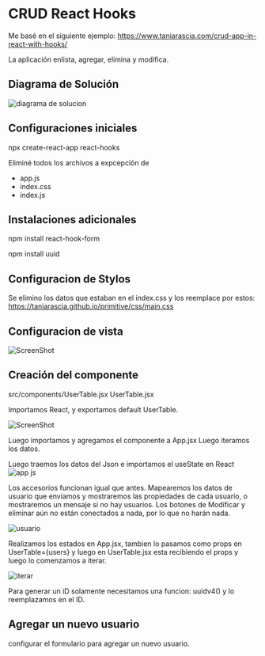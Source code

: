 # CRUD React Hooks

Me basé en el siguiente ejemplo:
https://www.taniarascia.com/crud-app-in-react-with-hooks/

La aplicación enlista, agregar, elimina y modifica.


## Diagrama de Solución
![diagrama de solucion](https://user-images.githubusercontent.com/66397527/146973799-468edb29-76fc-4f9d-b85f-efd9f4f3c0ef.jpeg)


## Configuraciones iniciales

npx create-react-app react-hooks

Eliminé todos los archivos a expcepción de 

* app.js
* index.css
* index.js

## Instalaciones adicionales

npm install react-hook-form

npm install uuid

## Configuracion de Stylos

Se elimino los datos que estaban en el index.css y los reemplace por estos:
https://taniarascia.github.io/primitive/css/main.css


## Configuracion de vista

![ScreenShot](https://user-images.githubusercontent.com/66397527/146968163-90e115c3-7692-4e08-81f4-9d6ab7384cc1.jpg)

## Creación del componente
src/components/UserTable.jsx
UserTable.jsx

Importamos React,
y exportamos default UserTable.

![ScreenShot](https://user-images.githubusercontent.com/66397527/146970493-de6e8b48-ac8a-403c-8bea-a7f214573142.jpg)

Luego importamos y agregamos el componente a App.jsx
Luego iteramos los datos.

Luego traemos los datos del Json  e importamos el useState en React
![app js](https://user-images.githubusercontent.com/66397527/146971487-9bdf51dc-4b92-4669-9317-d502f6198877.jpg)

Los accesorios funcionan igual que antes. Mapearemos los datos de usuario que enviamos y mostraremos las propiedades de cada usuario, o mostraremos un mensaje si no hay usuarios. Los botones de Modificar y eliminar aún no están conectados a nada, por lo que no harán nada.

![usuario](https://user-images.githubusercontent.com/66397527/146972277-f1408f47-69d1-4fa3-a1da-7e61b65f2f60.jpg)

Realizamos los estados en App.jsx, tambien lo pasamos como props en UserTable={users} y luego en UserTable.jsx esta recibiendo el props y luego lo comenzamos a iterar.

![iterar](https://user-images.githubusercontent.com/66397527/146973141-d35d1979-874b-46bc-aeb2-16f6fb260c79.jpg)

Para generar un iD solamente necesitamos una funcion: 
uuidv4() y lo reemplazamos en el  ID.


## Agregar un nuevo usuario

configurar el formulario para agregar un nuevo usuario.